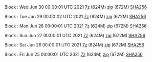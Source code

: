 Block : Wed Jun 30 00:00:01 UTC 2021 [7z](https://transfer.sh/1mMiMnn/bootstrap.dat.20210630.7z) (624M) [zip](https://transfer.sh/1vLlX3A/bootstrap.dat.20210630.zip) (672M) [SHA256](https://transfer.sh/1CMxn5L/sha256.txt)

Block : Tue Jun 29 00:00:02 UTC 2021 [7z](https://transfer.sh/1sYTZUZ/bootstrap.dat.20210629.7z) (624M) [zip](https://transfer.sh/1wEqjHP/bootstrap.dat.20210629.zip) (672M) [SHA256](https://transfer.sh/1Uurv77/sha256.txt)

Block : Mon Jun 28 00:00:01 UTC 2021 [7z](https://transfer.sh/1tSsdUD/bootstrap.dat.20210628.7z) (624M) [zip](https://transfer.sh/YH/bootstrap.dat.20210628.zip) (672M) [SHA256](https://transfer.sh/R6cy/sha256.txt)

Block : Sun Jun 27 00:00:01 UTC 2021 [7z](https://transfer.sh/1H9OTct/bootstrap.dat.20210627.7z) (624M) [zip](https://transfer.sh/1ftt3B7/bootstrap.dat.20210627.zip) (672M) [SHA256](https://transfer.sh/1eX5OAh/sha256.txt)

Block : Sat Jun 26 00:00:01 UTC 2021 [7z](https://transfer.sh/1SbjMJn/bootstrap.dat.20210626.7z) (624M) [zip](https://transfer.sh/1xN2ozm/bootstrap.dat.20210626.zip) (672M) [SHA256](https://transfer.sh/sI9c/sha256.txt)

Block : Fri Jun 25 00:00:01 UTC 2021 [7z](https://transfer.sh/15pCdt2/bootstrap.dat.20210625.7z) (624M) [zip](https://transfer.sh/1dhTmkY/bootstrap.dat.20210625.zip) (672M) [SHA256](https://transfer.sh/1Rz3IM4/sha256.txt)

